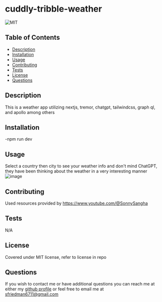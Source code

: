 # cuddly-tribble-weather

![MIT](https://img.shields.io/badge/license-MIT-green)
## Table of Contents
- [Description](#description)
- [Installation](#installation)
- [Usage](#usage)
- [Contributing](#contributing)
- [Tests](#tests)
- [License](#license)
- [Questions](#questions)
## Description
This is a weather app utilizing nextjs, tremor, chatgpt, tailwindcss, graph ql, and apollo among others
## Installation
-npm run dev
## Usage
Select a country then city to see your weather info and don't mind ChatGPT, they have been thinking about the weather in a very interesting manner
![image](https://github.com/reverofsuturb/cuddly-tribble/assets/123116188/771ccbaa-20c0-4934-b2d6-49ffe747ac6d)

## Contributing
Used resources provided by https://www.youtube.com/@SonnySangha

## Tests
N/A
## License
Covered under MIT license, refer to license in repo
## Questions
If you wish to contact me or have additional questions you can reach me at either my [github profile](https://github.com/reverofsuturb) or feel free to email me at [sfriedman6711@gmail.com](mailto:sfriedman6711@gmail.com)
